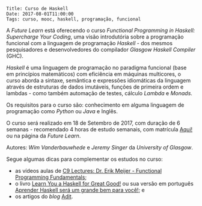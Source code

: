     Title: Curso de Haskell
    Date: 2017-08-01T11:00:00
    Tags: curso, mooc, haskell, programação, funcional

A _Future Learn_ está oferecendo o curso _Functional Programming in Haskell: Supercharge Your Coding_, uma visão introdutória sobre a programação funcional com a linguagem de programação _Haskell_ - dos mesmos pesquisadores e desenvolvedores do compilador _Glasgow Haskell Compiler_ (GHC).

<!-- more -->

_Haskell_ é uma linguagem de programação no paradigma funcional (base em princípios matemáticos) com eficiência em máquinas multicores, o curso aborda a sintaxe, semântica e expressões idiomáticas da linguagem através de estruturas de dados imutáveis, funções de primeira ordem e lambdas - como também automação de testes, cálculo _Lambda_ e _Monads_.

Os requisitos para o curso são: conhecimento em alguma linguagem de programação como _Python_ ou _Java_ e Inglês.

O curso será realizado em 18 de Setembro de 2017, com duração de 6 semanas - recomendado 4 horas de estudo semanais, com matrícula [Aqui!](https://www.futurelearn.com/courses/functional-programming-haskell/ "Página da matrícula do curso") ou na página da _Future Learn_.

Autores: _Wim Vanderbauwhede_ e _Jeremy Singer_ da _University of Glasgow_.

Segue algumas dicas para complementar os estudos no curso:

* as vídeos aulas de [C9 Lectures: Dr. Erik Meijer - Functional Programming Fundamentals](https://channel9.msdn.com/Series/C9-Lectures-Erik-Meijer-Functional-Programming-Fundamentals/Lecture-Series-Erik-Meijer-Functional-Programming-Fundamentals-Chapter-1/ "C9 Lectures: Dr. Erik Meijer - Functional Programming Fundamentals");
* o livro [Learn You a Haskell for Great Good!](http://learnyouahaskell.com/ "Learn You a Haskell for Great Good!") ou sua versão em português [Aprender Haskell será um grande bem para você!](http://haskell.tailorfontela.com.br/ "Aprender Haskell será um grande bem para você!"); e
* os artigos do _blog_ [Adit](http://www.adit.io/ "Adit").
